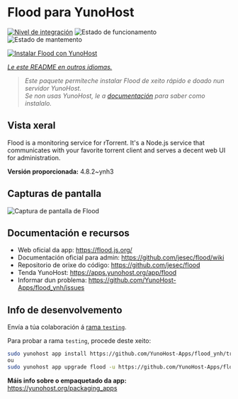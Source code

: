 <!--
NOTA: Este README foi creado automáticamente por <https://github.com/YunoHost/apps/tree/master/tools/readme_generator>
NON debe editarse manualmente.
-->

# Flood para YunoHost

[![Nivel de integración](https://apps.yunohost.org/badge/integration/flood)](https://ci-apps.yunohost.org/ci/apps/flood/)
![Estado de funcionamento](https://apps.yunohost.org/badge/state/flood)
![Estado de mantemento](https://apps.yunohost.org/badge/maintained/flood)

[![Instalar Flood con YunoHost](https://install-app.yunohost.org/install-with-yunohost.svg)](https://install-app.yunohost.org/?app=flood)

*[Le este README en outros idiomas.](./ALL_README.md)*

> *Este paquete permíteche instalar Flood de xeito rápido e doado nun servidor YunoHost.*  
> *Se non usas YunoHost, le a [documentación](https://yunohost.org/install) para saber como instalalo.*

## Vista xeral

Flood is a monitoring service for rTorrent. It's a Node.js service that communicates with your favorite torrent client and serves a decent web UI for administration.

**Versión proporcionada:** 4.8.2~ynh3

## Capturas de pantalla

![Captura de pantalla de Flood](./doc/screenshots/screenshot.png)

## Documentación e recursos

- Web oficial da app: <https://flood.js.org/>
- Documentación oficial para admin: <https://github.com/jesec/flood/wiki>
- Repositorio de orixe do código: <https://github.com/jesec/flood>
- Tenda YunoHost: <https://apps.yunohost.org/app/flood>
- Informar dun problema: <https://github.com/YunoHost-Apps/flood_ynh/issues>

## Info de desenvolvemento

Envía a túa colaboración á [rama `testing`](https://github.com/YunoHost-Apps/flood_ynh/tree/testing).

Para probar a rama `testing`, procede deste xeito:

```bash
sudo yunohost app install https://github.com/YunoHost-Apps/flood_ynh/tree/testing --debug
ou
sudo yunohost app upgrade flood -u https://github.com/YunoHost-Apps/flood_ynh/tree/testing --debug
```

**Máis info sobre o empaquetado da app:** <https://yunohost.org/packaging_apps>
